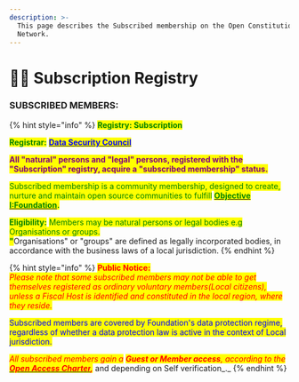 ```yaml
---
description: >-
  This page describes the Subscribed membership on the Open Constitution
  Network.
---
```


# 👩‍🎨 Subscription Registry

### SUBSCRIBED MEMBERS:&#x20;

{% hint style="info" %}
<mark style="color:green;">**Registry: Subscription**</mark>

<mark style="color:green;">**Registrar:**</mark> [<mark style="color:blue;">**Data Security Council**</mark>](../data-security-council.md)

<mark style="color:purple;">**All "natural" persons and "legal" persons, registered with the "Subscription" registry, acquire a "subscribed membership" status.**</mark>&#x20;

<mark style="color:green;">Subscribed membership is a community membership, designed to create, nurture and maintain open source communities to fulfill</mark> [<mark style="color:green;">**Objective I:Foundation**</mark>](../../articles/objectives.md)<mark style="color:green;">**.**</mark>

<mark style="color:green;">**Eligibility:**</mark> <mark style="color:green;"></mark><mark style="color:green;">Members may be natural persons or legal bodies e.g Organisations or groups.</mark> \
<mark style="color:green;">**"**</mark>Organisations" or "groups" are defined as legally incorporated bodies, in accordance with the business laws of a local jurisdiction.
{% endhint %}

{% hint style="info" %}
<mark style="color:red;">**Public Notice:**</mark> \
_<mark style="color:red;">Please note that some subscribed members may not be able to get themselves registered as ordinary voluntary members(Local citizens), unless a Fiscal Host is identified and constituted in the local region, where they reside.</mark>_

<mark style="color:blue;">Subscribed members are covered by Foundation's data protection regime, regardless of whether a data protection law is active in the context of Local jurisdiction.</mark>

_<mark style="color:red;">All subscribed members gain a</mark> <mark style="color:red;"></mark><mark style="color:red;">**Guest or Member access**</mark><mark style="color:red;">, according to the</mark>_ [_<mark style="color:red;">**Open Access Charter**</mark>_](../../charters/open-access-charter.md)_<mark style="color:red;">**,**</mark>_ and depending on Self verification_._
{% endhint %}
